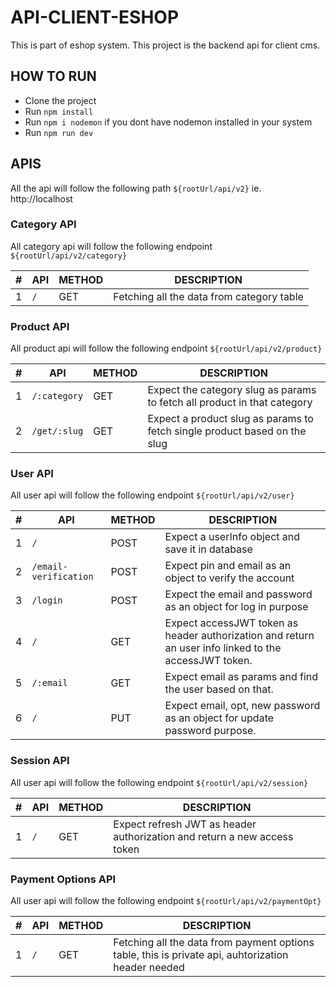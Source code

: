 # API-CLIENT-ESHOP

This is part of eshop system. This project is the backend api for client cms.

## HOW TO RUN

- Clone the project
- Run `npm install`
- Run `npm i nodemon` if you dont have nodemon installed in your system
- Run `npm run dev`

## APIS

All the api will follow the following path `${rootUrl/api/v2}` ie. http://localhost

### Category API

All category api will follow the following endpoint `${rootUrl/api/v2/category}`

| #   | API | METHOD | DESCRIPTION                               |
| --- | --- | ------ | ----------------------------------------- |
| 1   | `/` | GET    | Fetching all the data from category table |

### Product API

All product api will follow the following endpoint `${rootUrl/api/v2/product}`

| #   | API          | METHOD | DESCRIPTION                                                               |
| --- | ------------ | ------ | ------------------------------------------------------------------------- |
| 1   | `/:category` | GET    | Expect the category slug as params to fetch all product in that category  |
| 2   | `/get/:slug` | GET    | Expect a product slug as params to fetch single product based on the slug |

### User API

All user api will follow the following endpoint `${rootUrl/api/v2/user}`

| #   | API                   | METHOD | DESCRIPTION                                                                                           |
| --- | --------------------- | ------ | ----------------------------------------------------------------------------------------------------- |
| 1   | `/`                   | POST   | Expect a userInfo object and save it in database                                                      |
| 2   | `/email-verification` | POST   | Expect pin and email as an object to verify the account                                               |
| 3   | `/login`              | POST   | Expect the email and password as an object for log in purpose                                         |
| 4   | `/`                   | GET    | Expect accessJWT token as header authorization and return an user info linked to the accessJWT token. |
| 5   | `/:email`             | GET    | Expect email as params and find the user based on that.                                               |
| 6   | `/`                   | PUT    | Expect email, opt, new password as an object for update password purpose.                             |

### Session API

All user api will follow the following endpoint `${rootUrl/api/v2/session}`

| #   | API | METHOD | DESCRIPTION                                                              |
| --- | --- | ------ | ------------------------------------------------------------------------ |
| 1   | `/` | GET    | Expect refresh JWT as header authorization and return a new access token |

### Payment Options API

All user api will follow the following endpoint `${rootUrl/api/v2/paymentOpt}`

| #   | API | METHOD | DESCRIPTION                                                                                        |
| --- | --- | ------ | -------------------------------------------------------------------------------------------------- |
| 1   | `/` | GET    | Fetching all the data from payment options table, this is private api, auhtorization header needed |
